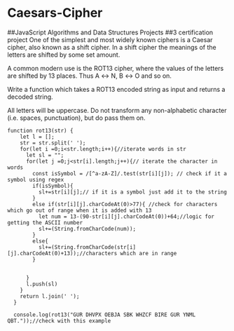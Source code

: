# Caesars-Cipher
##JavaScript Algorithms and Data Structures Projects
##3 certification project
One of the simplest and most widely known ciphers is a Caesar cipher, also known as a shift cipher. In a shift cipher the meanings of the letters are shifted by some set amount.

A common modern use is the ROT13 cipher, where the values of the letters are shifted by 13 places. Thus A ↔ N, B ↔ O and so on.

Write a function which takes a ROT13 encoded string as input and returns a decoded string.

All letters will be uppercase. Do not transform any non-alphabetic character (i.e. spaces, punctuation), but do pass them on.

```
function rot13(str) {
    let l = [];
    str = str.split(' ');
    for(let i =0;i<str.length;i++){//iterate words in str
      let sl = "";
      for(let j =0;j<str[i].length;j++){// iterate the character in words
        const isSymbol = /[^a-zA-Z]/.test(str[i][j]); // check if it a symbol using regex 
        if(isSymbol){
          sl+=str[i][j];// if it is a symbol just add it to the string 
        }
        else if(str[i][j].charCodeAt(0)>77){ //check for characters which go out of range when it is added with 13 
          let num = 13-(90-str[i][j].charCodeAt(0))+64;//logic for getting the ASCII number
          sl+=(String.fromCharCode(num));
        }
        else{
          sl+=(String.fromCharCode(str[i][j].charCodeAt(0)+13));//characters which are in range
        }
        
  
      }
      l.push(sl)  
    }
    return l.join(' ');
  }
  
  console.log(rot13("GUR DHVPX OEBJA SBK WHZCF BIRE GUR YNML QBT."));//check with this example
```
